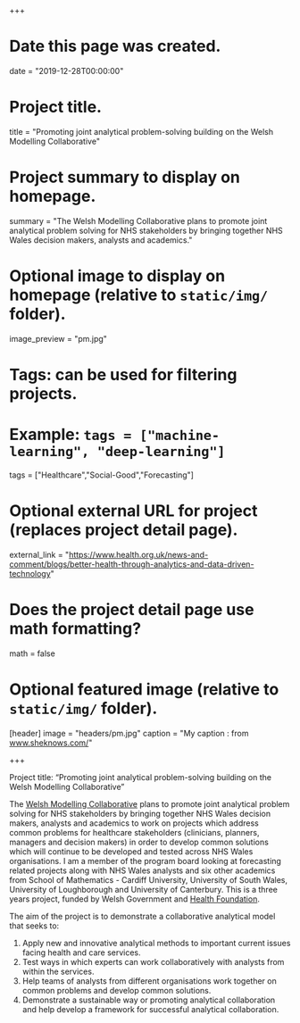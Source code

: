 +++
# Date this page was created.
date = "2019-12-28T00:00:00"

# Project title.
title = "Promoting joint analytical problem-solving building on the Welsh Modelling Collaborative"
# Project summary to display on homepage.
summary = "The Welsh Modelling Collaborative plans to promote joint analytical problem solving for NHS stakeholders by bringing together NHS Wales decision makers, analysts and academics."

# Optional image to display on homepage (relative to `static/img/` folder).
image_preview = "pm.jpg"

# Tags: can be used for filtering projects.
# Example: `tags = ["machine-learning", "deep-learning"]`
tags = ["Healthcare","Social-Good","Forecasting"]

# Optional external URL for project (replaces project detail page).
external_link = "https://www.health.org.uk/news-and-comment/blogs/better-health-through-analytics-and-data-driven-technology"

# Does the project detail page use math formatting?
math = false

# Optional featured image (relative to `static/img/` folder).
[header]
image = "headers/pm.jpg"
caption = "My caption : from www.sheknows.com/"

+++

Project title: “Promoting joint analytical problem-solving building on the Welsh Modelling Collaborative”

The [Welsh Modelling Collaborative](https://mashnet.info/news/launch-of-nhs-wales-modelling-collaborative/) plans to promote joint analytical problem solving for NHS stakeholders by bringing together NHS Wales decision makers, analysts and academics to work on projects which address common problems for healthcare stakeholders (clinicians, planners, managers and decision makers) in order to develop common solutions which will continue to be developed and tested across NHS Wales organisations. I am a member of the program board looking at forecasting related projects along with NHS Wales analysts and six other academics from School of Mathematics - Cardiff University, University of South Wales, University of Loughborough and University of Canterbury. This is a three years project, funded by Welsh Government and [Health Foundation](https://www.health.org.uk/news-and-comment/blogs/better-health-through-analytics-and-data-driven-technology).

The aim of the project is to demonstrate a collaborative analytical model that seeks to:

1. Apply new and innovative analytical methods to important current issues facing health and care services.
2. Test ways in which experts can work collaboratively with analysts from within the services.
3. Help teams of analysts from different organisations work together on common problems and develop common solutions.
4. Demonstrate a sustainable way or promoting analytical collaboration and help develop a framework for successful analytical collaboration.


